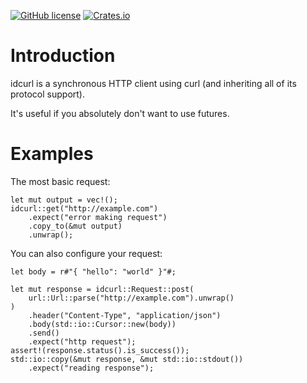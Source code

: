 [![GitHub license](https://img.shields.io/badge/license-BSD-blue.svg)](https://raw.githubusercontent.com/njaard/idcurl/master/LICENSE)
[![Crates.io](https://img.shields.io/crates/v/idcurl.svg)](https://crates.io/crates/idcurl)

# Introduction

idcurl is a synchronous HTTP client using curl (and inheriting all of
its protocol support).

It's useful if you absolutely don't want to use futures.

# Examples


The most basic request:

	let mut output = vec!();
	idcurl::get("http://example.com")
		.expect("error making request")
		.copy_to(&mut output)
		.unwrap();

You can also configure your request:

	let body = r#"{ "hello": "world" }"#;

	let mut response = idcurl::Request::post(
		url::Url::parse("http://example.com").unwrap()
	)
		.header("Content-Type", "application/json")
		.body(std::io::Cursor::new(body))
		.send()
		.expect("http request");
	assert!(response.status().is_success());
	std::io::copy(&mut response, &mut std::io::stdout())
		.expect("reading response");
